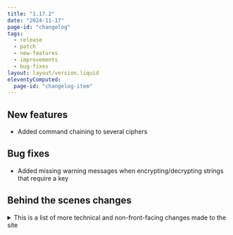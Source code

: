```yaml
---
title: "1.17.2"
date: "2024-11-17"
page-id: "changelog"
tags: 
  - release
  - patch
  - new-features
  - improvements
  - bug-fixes
layout: layout/version.liquid
eleventyComputed:
  page-id: "changelog-item"
---
```

## New features
- Added command chaining to several ciphers

## Bug fixes
- Added missing warning messages when encrypting/decrypting strings that require a key

## Behind the scenes changes
<details>
<summary>This is a list of more technical and non-front-facing changes made to the site</summary>

### Changes
- Minor changes to internal layouts
</details>